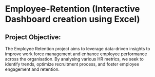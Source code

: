 # Employee-Retention (Interactive Dashboard creation using Excel)
## Project Objective:
The Employee Retention project aims to leverage data-driven insights to improve work force management and enhance employee performance across the organisation. By analysing various HR metrics, we seek to identify trends, optimize recruitment process, and foster employee engagement and retention.
